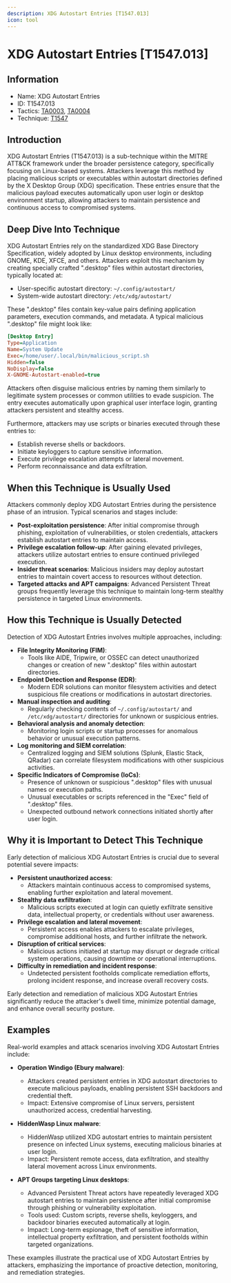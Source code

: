 ```yaml
---
description: XDG Autostart Entries [T1547.013]
icon: tool
---
```


# XDG Autostart Entries [T1547.013]

## Information

- Name: XDG Autostart Entries
- ID: T1547.013
- Tactics: [TA0003](../TA0003/TA0003.md), [TA0004](../TA0004/TA0004.md)
- Technique: [T1547](./T1547.md)

## Introduction

XDG Autostart Entries (T1547.013) is a sub-technique within the MITRE ATT&CK framework under the broader persistence category, specifically focusing on Linux-based systems. Attackers leverage this method by placing malicious scripts or executables within autostart directories defined by the X Desktop Group (XDG) specification. These entries ensure that the malicious payload executes automatically upon user login or desktop environment startup, allowing attackers to maintain persistence and continuous access to compromised systems.

## Deep Dive Into Technique

XDG Autostart Entries rely on the standardized XDG Base Directory Specification, widely adopted by Linux desktop environments, including GNOME, KDE, XFCE, and others. Attackers exploit this mechanism by creating specially crafted ".desktop" files within autostart directories, typically located at:

- User-specific autostart directory: `~/.config/autostart/`
- System-wide autostart directory: `/etc/xdg/autostart/`

These ".desktop" files contain key-value pairs defining application parameters, execution commands, and metadata. A typical malicious ".desktop" file might look like:

```ini
[Desktop Entry]
Type=Application
Name=System Update
Exec=/home/user/.local/bin/malicious_script.sh
Hidden=false
NoDisplay=false
X-GNOME-Autostart-enabled=true
```

Attackers often disguise malicious entries by naming them similarly to legitimate system processes or common utilities to evade suspicion. The entry executes automatically upon graphical user interface login, granting attackers persistent and stealthy access.

Furthermore, attackers may use scripts or binaries executed through these entries to:

- Establish reverse shells or backdoors.
- Initiate keyloggers to capture sensitive information.
- Execute privilege escalation attempts or lateral movement.
- Perform reconnaissance and data exfiltration.

## When this Technique is Usually Used

Attackers commonly deploy XDG Autostart Entries during the persistence phase of an intrusion. Typical scenarios and stages include:

- **Post-exploitation persistence**: After initial compromise through phishing, exploitation of vulnerabilities, or stolen credentials, attackers establish autostart entries to maintain access.
- **Privilege escalation follow-up**: After gaining elevated privileges, attackers utilize autostart entries to ensure continued privileged execution.
- **Insider threat scenarios**: Malicious insiders may deploy autostart entries to maintain covert access to resources without detection.
- **Targeted attacks and APT campaigns**: Advanced Persistent Threat groups frequently leverage this technique to maintain long-term stealthy persistence in targeted Linux environments.

## How this Technique is Usually Detected

Detection of XDG Autostart Entries involves multiple approaches, including:

- **File Integrity Monitoring (FIM)**:
  - Tools like AIDE, Tripwire, or OSSEC can detect unauthorized changes or creation of new ".desktop" files within autostart directories.
- **Endpoint Detection and Response (EDR)**:
  - Modern EDR solutions can monitor filesystem activities and detect suspicious file creations or modifications in autostart directories.
- **Manual inspection and auditing**:
  - Regularly checking contents of `~/.config/autostart/` and `/etc/xdg/autostart/` directories for unknown or suspicious entries.
- **Behavioral analysis and anomaly detection**:
  - Monitoring login scripts or startup processes for anomalous behavior or unusual execution patterns.
- **Log monitoring and SIEM correlation**:
  - Centralized logging and SIEM solutions (Splunk, Elastic Stack, QRadar) can correlate filesystem modifications with other suspicious activities.
- **Specific Indicators of Compromise (IoCs)**:
  - Presence of unknown or suspicious ".desktop" files with unusual names or execution paths.
  - Unusual executables or scripts referenced in the "Exec" field of ".desktop" files.
  - Unexpected outbound network connections initiated shortly after user login.

## Why it is Important to Detect This Technique

Early detection of malicious XDG Autostart Entries is crucial due to several potential severe impacts:

- **Persistent unauthorized access**:
  - Attackers maintain continuous access to compromised systems, enabling further exploitation and lateral movement.
- **Stealthy data exfiltration**:
  - Malicious scripts executed at login can quietly exfiltrate sensitive data, intellectual property, or credentials without user awareness.
- **Privilege escalation and lateral movement**:
  - Persistent access enables attackers to escalate privileges, compromise additional hosts, and further infiltrate the network.
- **Disruption of critical services**:
  - Malicious actions initiated at startup may disrupt or degrade critical system operations, causing downtime or operational interruptions.
- **Difficulty in remediation and incident response**:
  - Undetected persistent footholds complicate remediation efforts, prolong incident response, and increase overall recovery costs.

Early detection and remediation of malicious XDG Autostart Entries significantly reduce the attacker's dwell time, minimize potential damage, and enhance overall security posture.

## Examples

Real-world examples and attack scenarios involving XDG Autostart Entries include:

- **Operation Windigo (Ebury malware)**:

  - Attackers created persistent entries in XDG autostart directories to execute malicious payloads, enabling persistent SSH backdoors and credential theft.
  - Impact: Extensive compromise of Linux servers, persistent unauthorized access, credential harvesting.

- **HiddenWasp Linux malware**:

  - HiddenWasp utilized XDG autostart entries to maintain persistent presence on infected Linux systems, executing malicious binaries at user login.
  - Impact: Persistent remote access, data exfiltration, and stealthy lateral movement across Linux environments.

- **APT Groups targeting Linux desktops**:
  - Advanced Persistent Threat actors have repeatedly leveraged XDG autostart entries to maintain persistence after initial compromise through phishing or vulnerability exploitation.
  - Tools used: Custom scripts, reverse shells, keyloggers, and backdoor binaries executed automatically at login.
  - Impact: Long-term espionage, theft of sensitive information, intellectual property exfiltration, and persistent footholds within targeted organizations.

These examples illustrate the practical use of XDG Autostart Entries by attackers, emphasizing the importance of proactive detection, monitoring, and remediation strategies.
